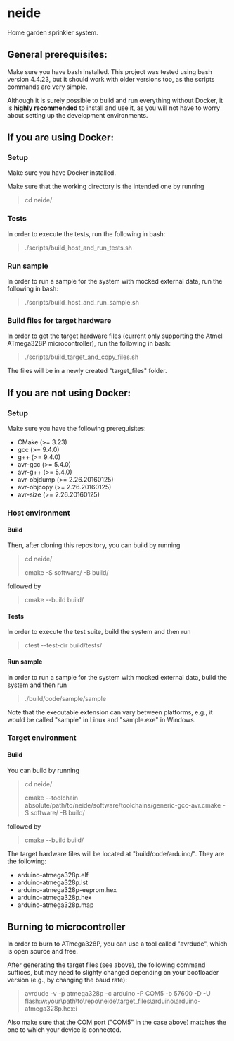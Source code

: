 # neide
Home garden sprinkler system.

## General prerequisites:
Make sure you have bash installed. This project was tested using bash version 4.4.23, but it should work 
with older versions too, as the scripts commands are very simple.

Although it is surely possible to build and run everything without Docker, it is **highly recommended**
to install and use it, as you will not have to worry about setting up the development environments.

## If you are using Docker:
### Setup
Make sure you have Docker installed.

Make sure that the working directory is the intended one by running

> cd neide/

### Tests
In order to execute the tests, run the following in bash:

> ./scripts/build_host_and_run_tests.sh

### Run sample
In order to run a sample for the system with mocked external data, run the following in bash:

> ./scripts/build_host_and_run_sample.sh

### Build files for target hardware
In order to get the target hardware files (current only supporting the Atmel ATmega328P microcontroller), run
the following in bash:

> ./scripts/build_target_and_copy_files.sh

The files will be in a newly created "target_files" folder.

## If you are not using Docker:
### Setup
Make sure you have the following prerequisites:
- CMake (>= 3.23)
- gcc (>= 9.4.0)
- g++ (>= 9.4.0)
- avr-gcc (>= 5.4.0)
- avr-g++ (>= 5.4.0)
- avr-objdump (>= 2.26.20160125)
- avr-objcopy (>= 2.26.20160125)
- avr-size (>= 2.26.20160125)

### Host environment
#### Build
Then, after cloning this repository, you can build by running

> cd neide/
>
> cmake -S software/ -B build/

followed by

> cmake --build build/

#### Tests
In order to execute the test suite, build the system and then run

> ctest --test-dir build/tests/

#### Run sample
In order to run a sample for the system with mocked external data, build the system and then run

> ./build/code/sample/sample

Note that the executable extension can vary between platforms, e.g., it would be called "sample" in Linux and "sample.exe" in Windows.

### Target environment
#### Build
You can build by running

> cd neide/
>
> cmake --toolchain absolute/path/to/neide/software/toolchains/generic-gcc-avr.cmake -S software/ -B build/

followed by

> cmake --build build/

The target hardware files will be located at "build/code/arduino/". They are the following: 
- arduino-atmega328p.elf
- arduino-atmega328p.lst
- arduino-atmega328p-eeprom.hex
- arduino-atmega328p.hex
- arduino-atmega328p.map

## Burning to microcontroller
In order to burn to ATmega328P, you can use a tool called "avrdude", which is open source and free.

After generating the target files (see above), the following command suffices, but may need to slighty
changed depending on your bootloader version (e.g., by changing the baud rate):

> avrdude -v -p atmega328p -c arduino -P COM5 -b 57600 -D -U flash:w:your\path\to\repo\neide\target_files\arduino\arduino-atmega328p.hex:i

Also make sure that the COM port ("COM5" in the case above) matches the one to which your device is connected.